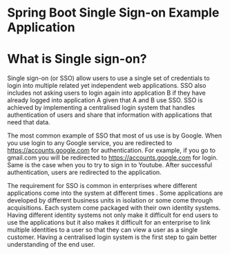 # Spring Boot Single Sign-on Example Application

# What is Single sign-on?

Single sign-on (or SSO) allow users to use a single set of credentials to login into multiple related yet independent web applications. SSO also includes not asking users to login again into application B if they have already logged into application A given that A and B use SSO. SSO is achieved by implementing a centralised login system that handles authentication of users and share that information with applications that need that data.

The most common example of SSO that most of us use is by Google. When you use login to any Google service, you are redirected to https://accounts.google.com for authentication. For example, if you go to gmail.com you will be redirected to https://accounts.google.com for login. Same is the case when you to try to sign in to Youtube. After successful authentication, users are redirected to the application.

The requirement for SSO is common in enterprises where different applications come into the system at different times . Some applications are developed by different business units in isolation or some come through acquisitions. Each system come packaged with their own identity systems. Having different identity systems not only make it difficult for end users to use the applications but it also makes it difficult for an enterprise to link multiple identities to a user so that they can view a user as a single customer. Having a centralised login system is the first step to gain better understanding of the end user.

